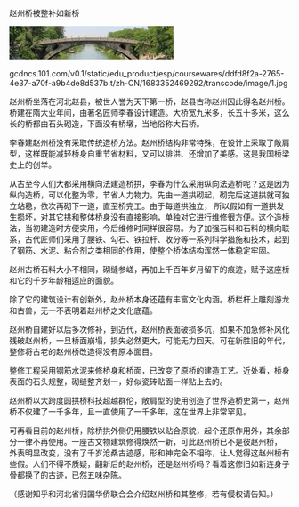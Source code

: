 赵州桥被整补如新桥


![赵州桥被整修如新桥](https://github.com/ywangnccu/ywang/blob/main/images/ZHAOZHOU_BRIDGE1.jpg)

gcdncs.101.com/v0.1/static/edu_product/esp/coursewares/ddfd8f2a-2765-4e37-a70f-a9b4de8d537b.t/zh-CN/1683352469292/transcode/image/1.jpg

赵州桥坐落在河北赵县，被世人誉为天下第一桥，赵县古称赵州因此得名赵州桥。桥建在隋大业年间，由著名匠师李春设计建造。大桥宽九米多，长五十多米，这么长的桥都由石头砌造，下面没有桥墩，当地俗称大石桥。

李春建赵州桥没有采取传统造桥方法。赵州桥结构非常特殊，在设计上采取了敞肩型，这样既能减轻桥身自重节省材料，又可以排洪、还增加了美感。这是我国桥梁史上的创举。

从古至今人们大都采用横向法建造桥拱，李春为什么采用纵向法造桥呢？这是因为纵向造桥，可以化整为零，节省人力物力。先由一道拱砌起，砌完后这道拱就可独立站稳，依次再砌下一道，直至桥完工。由于每道拱独立，
所以假如有一道拱发生损坏，对其它拱和整体桥身没有直接影响，单独对它进行维修很方便。这个造桥法，当初建造时方便实用，今后维修时同样很容易。为了加强石料和石料的横向联系，古代匠师们采用了腰铁、勾石、铁拉杆、收分等一系列科学措施和技术，起到了钢筋、水泥、粘合剂之类相同的作用，使整个桥体结构浑然一体稳定牢固。

赵州古桥石料大小不相同，砌缝参嵯，再加上千百年岁月留下的痕迹，赋予这座桥和它的千岁年龄相适应的面貌。

除了它的建筑设计有创新外，赵州桥本身还蕴有丰富文化内涵。桥栏杆上雕刻游龙和古兽，无一不表明着赵州桥之文化底蕴。

赵州桥自建好以后多次修补，到近代，赵州桥表面破损多坑，如果不加急修补风化残破赵州桥，一旦桥面崩塌，损失必然更大，可能无力回天。可在新胜旧的年代，整修将古老的赵州桥改造得没有原本面目。

整修工程采用钢筋水泥来修桥身和桥面，已改变了原桥的建造工艺。近处看，桥身表面的石头规整，砌缝整齐划一，好似瓷砖贴面一样贴上去的。

赵州桥以大跨度圆拱桥科技超越群伦，敞肩型的使用创造了世界造桥史第一，赵州桥不仅建了一千多年，且一直使用了一千多年，这在世界上非常罕见。

可再看目前的赵州桥，除桥拱外侧仍用腰铁以贴合原貌，起个还原作用外，其余部分一律不再使用。一座古文物建筑修得焕然一新，可此赵州桥已不是彼赵州桥，
外表明显改变，没有了千岁沧桑古迹感，形和神完全不相称，让人觉得这赵州桥有些假。人们不得不质疑，翻新后的赵州桥，还是赵州桥吗？看着这修旧如新连身子骨都换了的古迹，已然五味杂陈。


（感谢知乎和河北省归国华侨联合会介绍赵州桥和其整修，若有侵权请告知。）
